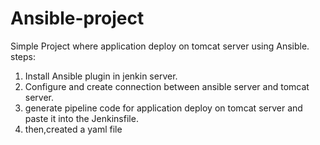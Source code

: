 # Ansible-project

Simple Project where application deploy on tomcat server using Ansible.
steps:
1. Install Ansible plugin in jenkin server.
2. Configure and create connection between ansible server and tomcat server.
3. generate pipeline code for application deploy on tomcat server and paste it into the Jenkinsfile.
4. then,created a yaml file  

